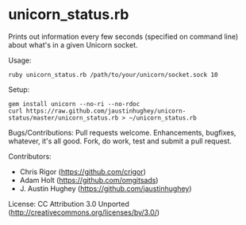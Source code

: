 # unicorn_status.rb

Prints out information every few seconds (specified on command line) about what's in a given Unicorn socket.

Usage:

    ruby unicorn_status.rb /path/to/your/unicorn/socket.sock 10

Setup:

    gem install unicorn --no-ri --no-rdoc
    curl https://raw.github.com/jaustinhughey/unicorn-status/master/unicorn_status.rb > ~/unicorn_status.rb

Bugs/Contributions:
Pull requests welcome. Enhancements, bugfixes, whatever, it's all good. Fork, do work, test and submit a pull request.

Contributors:
 - Chris Rigor (https://github.com/crigor)
 - Adam Holt (https://github.com/omgitsads)
 - J. Austin Hughey (https://github.com/jaustinhughey)

License: CC Attribution 3.0 Unported (http://creativecommons.org/licenses/by/3.0/)